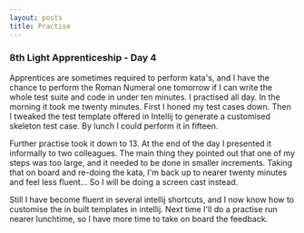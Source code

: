 ```yaml
---
layout: posts
title: Practise
---
```

### 8th Light Apprenticeship - Day 4

Apprentices are sometimes required to perform kata's, and I have the chance to perform the Roman Numeral one tomorrow if I can write the whole test suite and code in under ten minutes. I practised all day. In the morning it took me twenty minutes. First I honed my test cases down. Then I tweaked the test template offered in Intellij to generate a customised skeleton test case. By lunch I could perform it in fifteen.

Further practise took it down to 13. At the end of the day I presented it informally to two colleagues. The main thing they pointed out that one of my steps was too large, and it needed to be done in smaller increments. Taking that on board and re-doing the kata, I'm back up to nearer twenty minutes and feel less fluent... So I will be doing a screen cast instead. 

Still I have become fluent in several intellij shortcuts, and I now know how to customise the in built templates in intellij. Next time I'll do a practise run nearer lunchtime, so I have more time to take on board the feedback.